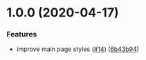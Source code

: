 # 1.0.0 (2020-04-17)


### Features

* improve main page styles ([#14](https://github.com/AdrianInsua/neo4j-dashboard/issues/14)) ([6b43b94](https://github.com/AdrianInsua/neo4j-dashboard/commit/6b43b949736b7248d27859985330d29aed932126))

